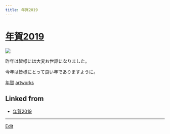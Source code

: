```yaml
---
title: 年賀2019
---
```

# [年賀2019](/年賀2019)

![](https://i.gyazo.com/8c792ff50987a127902ec09244ffe25a.png)

昨年は皆様には大変お世話になりました。

今年は皆様にとって良い年でありますように。



[年賀](/年賀) [artworks](/artworks)


## Linked from

* [年賀2019](/年賀2019)


----

[Edit](https://github.com/vitroid/vitroid.github.io/edit/master/MD/年賀2019.md)

